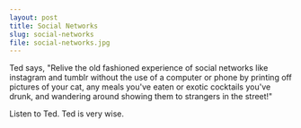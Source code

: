 ```yaml
---
layout: post
title: Social Networks
slug: social-networks
file: social-networks.jpg
---
```


Ted says, "Relive the old fashioned experience of social networks like instagram and tumblr without the use of a computer or phone by printing off pictures of your cat, any meals you've eaten or exotic cocktails you've drunk, and wandering around showing them to strangers in the street!"

Listen to Ted.
Ted is very wise.
